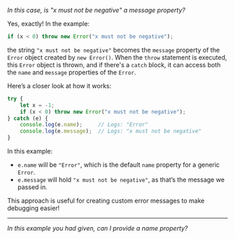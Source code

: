 <em>In this case, is "x must not be negative" a message property?</em>

Yes, exactly! In the example:

```javascript
if (x < 0) throw new Error("x must not be negative");
```

the string `"x must not be negative"` becomes the `message` property of the `Error` object created by `new Error()`. When the `throw` statement is executed, this `Error` object is thrown, and if there's a `catch` block, it can access both the `name` and `message` properties of the `Error`.

Here’s a closer look at how it works:

```javascript
try {
    let x = -1;
    if (x < 0) throw new Error("x must not be negative");
} catch (e) {
    console.log(e.name);     // Logs: "Error"
    console.log(e.message);  // Logs: "x must not be negative"
}
```

In this example:
- `e.name` will be `"Error"`, which is the default `name` property for a generic `Error`.
- `e.message` will hold `"x must not be negative"`, as that’s the message we passed in. 

This approach is useful for creating custom error messages to make debugging easier!

---

<em>In this example you had given, can I provide a name property?</em>

